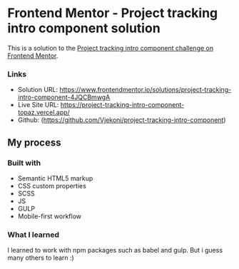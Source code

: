 # Frontend Mentor - Project tracking intro component solution

This is a solution to the [Project tracking intro component challenge on Frontend Mentor](https://www.frontendmentor.io/challenges/project-tracking-intro-component-5d289097500fcb331a67d80e).


### Links

- Solution URL: https://www.frontendmentor.io/solutions/project-tracking-intro-component-4JQCBmwgA
- Live Site URL: https://project-tracking-intro-component-topaz.vercel.app/
- Github: (https://github.com/Vjekoni/project-tracking-intro-component)

## My process

### Built with

- Semantic HTML5 markup
- CSS custom properties
- SCSS
- JS
- GULP
- Mobile-first workflow


### What I learned

I learned to work with npm packages such as babel and gulp. But i guess many others to learn :)